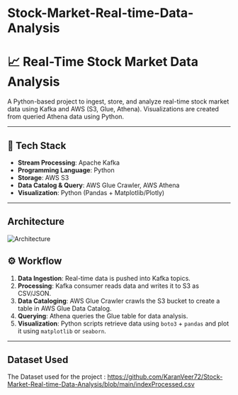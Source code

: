 # Stock-Market-Real-time-Data-Analysis
# 📈 Real-Time Stock Market Data Analysis

A Python-based project to ingest, store, and analyze real-time stock market data using Kafka and AWS (S3, Glue, Athena). Visualizations are created from queried Athena data using Python.

---

## 🔧 Tech Stack

- **Stream Processing**: Apache Kafka
- **Programming Language**: Python
- **Storage**: AWS S3
- **Data Catalog & Query**: AWS Glue Crawler, AWS Athena
- **Visualization**: Python (Pandas + Matplotlib/Plotly)

---
## Architecture 
  
![Architecture](https://github.com/user-attachments/assets/121d230a-ce9e-4dc6-aac5-d4fd24e6fa87)


## ⚙️ Workflow

1. **Data Ingestion**: Real-time data is pushed into Kafka topics.
2. **Processing**: Kafka consumer reads data and writes it to S3 as CSV/JSON.
3. **Data Cataloging**: AWS Glue Crawler crawls the S3 bucket to create a table in AWS Glue Data Catalog.
4. **Querying**: Athena queries the Glue table for data analysis.
5. **Visualization**: Python scripts retrieve data using `boto3` + `pandas` and plot it using `matplotlib` or `seaborn`.

---
## Dataset Used
The Dataset used for the project :
https://github.com/KaranVeer72/Stock-Market-Real-time-Data-Analysis/blob/main/indexProcessed.csv
